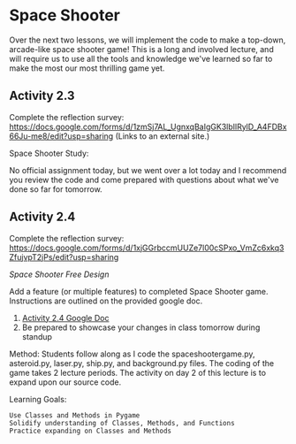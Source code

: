 # Space Shooter

Over the next two lessons, we will implement the code to make a top-down, arcade-like space shooter game! This is a long and involved lecture, and will require us to use all the tools and knowledge we've learned so far to make the most our most thrilling game yet.

## Activity 2.3

Complete the reflection survey: https://docs.google.com/forms/d/1zmSj7AL_UgnxqBaIgGK3lbIlRylD_A4FDBx66Ju-me8/edit?usp=sharing (Links to an external site.)

Space Shooter Study:

No official assignment today, but we went over a lot today and I recommend you review the code and come prepared with questions about what we've done so far for tomorrow.

## Activity 2.4

Complete the reflection survey: https://docs.google.com/forms/d/1xjGGrbccmUUZe7l00cSPxo_VmZc6xkq3ZfujvpT2jPs/edit?usp=sharing

*Space Shooter Free Design*

Add a feature (or multiple features) to completed Space Shooter game. Instructions are outlined on the provided google doc.

1. [Activity 2.4 Google Doc](https://docs.google.com/document/d/1uGIfSrEuQWQMsYHPORjdyL1n1k0_NQOgeV-DcxEiHLQ/edit?usp=sharing)
1. Be prepared to showcase your changes in class tomorrow during standup

Method:
	Students follow along as I code the spaceshootergame.py, asteroid.py, laser.py, ship.py, and background.py files. The coding of the game takes 2 lecture periods. The activity on day 2 of this lecture is to expand upon our source code.

Learning Goals:

	Use Classes and Methods in Pygame
	Solidify understanding of Classes, Methods, and Functions
	Practice expanding on Classes and Methods